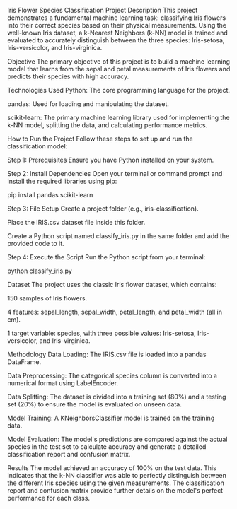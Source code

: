 Iris Flower Species Classification
Project Description
This project demonstrates a fundamental machine learning task: classifying Iris flowers into their correct species based on their physical measurements. Using the well-known Iris dataset, a k-Nearest Neighbors (k-NN) model is trained and evaluated to accurately distinguish between the three species: Iris-setosa, Iris-versicolor, and Iris-virginica.

Objective
The primary objective of this project is to build a machine learning model that learns from the sepal and petal measurements of Iris flowers and predicts their species with high accuracy.

Technologies Used
Python: The core programming language for the project.

pandas: Used for loading and manipulating the dataset.

scikit-learn: The primary machine learning library used for implementing the k-NN model, splitting the data, and calculating performance metrics.

How to Run the Project
Follow these steps to set up and run the classification model:

Step 1: Prerequisites
Ensure you have Python installed on your system.

Step 2: Install Dependencies
Open your terminal or command prompt and install the required libraries using pip:

pip install pandas scikit-learn

Step 3: File Setup
Create a project folder (e.g., iris-classification).

Place the IRIS.csv dataset file inside this folder.

Create a Python script named classify_iris.py in the same folder and add the provided code to it.

Step 4: Execute the Script
Run the Python script from your terminal:

python classify_iris.py

Dataset
The project uses the classic Iris flower dataset, which contains:

150 samples of Iris flowers.

4 features: sepal_length, sepal_width, petal_length, and petal_width (all in cm).

1 target variable: species, with three possible values: Iris-setosa, Iris-versicolor, and Iris-virginica.

Methodology
Data Loading: The IRIS.csv file is loaded into a pandas DataFrame.

Data Preprocessing: The categorical species column is converted into a numerical format using LabelEncoder.

Data Splitting: The dataset is divided into a training set (80%) and a testing set (20%) to ensure the model is evaluated on unseen data.

Model Training: A KNeighborsClassifier model is trained on the training data.

Model Evaluation: The model's predictions are compared against the actual species in the test set to calculate accuracy and generate a detailed classification report and confusion matrix.

Results
The model achieved an accuracy of 100% on the test data. This indicates that the k-NN classifier was able to perfectly distinguish between the different Iris species using the given measurements. The classification report and confusion matrix provide further details on the model's perfect performance for each class.
